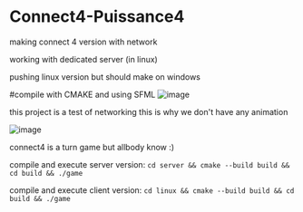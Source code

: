 # Connect4-Puissance4
making connect 4 version with network

working with dedicated server (in linux)

pushing linux version but should make on windows

#compile with CMAKE and using SFML
![image](https://user-images.githubusercontent.com/91668112/191938376-14523760-7c01-4343-8bec-f49ae7962f4f.png)

this project is a test of networking this is why we don't have any animation

![image](https://user-images.githubusercontent.com/91668112/191938634-dda86d72-d548-424a-ae7f-738b8cedf2c7.png)

connect4 is a turn game but allbody know :)

compile and execute server version:
`cd server && cmake --build build && cd build && ./game`

compile and execute client version:
`cd linux && cmake --build build && cd build && ./game`
